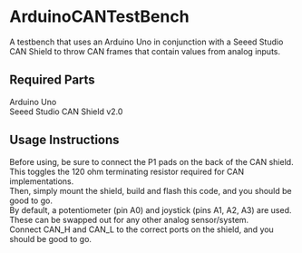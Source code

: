 # ArduinoCANTestBench
A testbench that uses an Arduino Uno in conjunction with a Seeed Studio CAN Shield to throw CAN frames that contain values from analog inputs.  

## Required Parts
Arduino Uno  
Seeed Studio CAN Shield v2.0  

## Usage Instructions
Before using, be sure to connect the P1 pads on the back of the CAN shield. This toggles the 120 ohm terminating resistor required for CAN implementations.  
Then, simply mount the shield, build and flash this code, and you should be good to go.  
By default, a potentiometer (pin A0) and joystick (pins A1, A2, A3) are used. These can be swapped out for any other analog sensor/system.  
Connect CAN_H and CAN_L to the correct ports on the shield, and you should be good to go.
